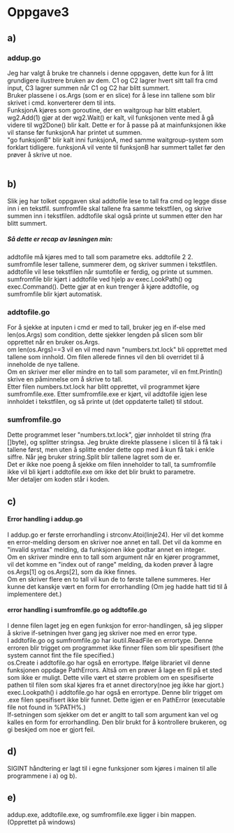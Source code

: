 <h1>Oppgave3</h1>

<h2>a)</h2>

<h3>addup.go</h3>
Jeg har valgt å bruke tre channels i denne oppgaven, dette kun for å litt grundigere ilustrere bruken av dem. 
C1 og C2 lagrer hvert sitt tall fra cmd input, C3 lagrer summen når C1 og C2 har blitt summert. <br>
Bruker plassene i os.Args (som er en slice) for å lese inn tallene som blir skrivet i cmd. konverterer dem til ints.<br>
FunksjonA kjøres som goroutine, der en waitgroup har blitt etablert. <br>
wg2.Add(1) gjør at der wg2.Wait() er kalt, vil funksjonen vente med å gå videre til wg2Done() blir kalt. Dette er for å passe på at mainfunksjonen ikke vil stanse før funksjonA har printet ut summen. <br>
"go funksjonB" blir kalt inni funksjonA, med samme waitgroup-system som forklart tidligere. funksjonA vil vente til funksjonB har summert tallet før den prøver å skrive ut noe. 
<br>

<br>
<h2>b)</h2>
Slik jeg har tolket oppgaven skal addtofile lese to tall fra cmd og legge disse inn i en tekstfil. sumfromfile skal tallene fra samme tekstfilen, og skrive summen inn i tekstfilen. addtofile skal også printe ut summen etter den har blitt summert.
<h5>Så dette er recap av løsningen min:</h5>
addtofile må kjøres med to tall som parametre eks. addtofile 2 2. sumfromfile leser tallene, summerer dem, og skriver summen i tekstfilen. addtofile vil lese tekstfilen når sumtofile er ferdig, og printe ut summen. sumfromfile blir kjørt i addtofile ved hjelp av exec.LookPath() og exec.Command(). Dette gjør at en kun trenger å kjøre addtofile, og sumfromfile blir kjørt automatisk. 
<h3>addtofile.go</h3>
For å sjekke at inputen i cmd er med to tall, bruker jeg en if-else med len(os.Args) som condition, dette sjekker lengden på slicen som blir opprettet når en bruker os.Args. <br>
om len(os.Args)==3 vil en vil med navn "numbers.txt.lock" bli opprettet med tallene som innhold. Om filen allerede finnes vil den bli overridet til å inneholde de nye tallene. <br>
Om en skriver mer eller mindre en to tall som parameter, vil en fmt.Println() skrive en påminnelse om å skrive to tall.<br>
Etter filen numbers.txt.lock har blitt opprettet, vil programmet kjøre sumfromfile.exe. Etter sumfromfile.exe er kjørt, vil addtofile igjen lese innholdet i tekstfilen, og så printe ut (det oppdaterte tallet) til stdout. <br>

<h3>sumfromfile.go</h3>
Dette programmet leser "numbers.txt.lock", gjør innholdet til string (fra []byte), og splitter stringsa. Jeg brukte direkte plassene i slicen til å få tak i tallene først, men uten å splitte ender dette opp med å kun få tak i enkle siffre. Når jeg bruker string.Split blir tallene lagret som de er. <br>
Det er ikke noe poeng å sjekke om filen inneholder to tall, ta sumfromfile ikke vil bli kjørt i addtofile.exe om ikke det blir brukt to parametre. <br>
Mer detaljer om koden står i koden. 
<h2>c) </h2>

<h4>Error handling i addup.go</h4>
I addup.go er første errorhandling i strconv.Atoi(linje24). Her vil det komme en error-melding dersom en skriver noe annet en tall. Det vil da komme en "invalid syntax" melding, da funksjonen ikke godtar annet en integer. <br>
Om en skriver mindre enn to tall som argument når en kjører programmet, vil det komme en "index out of range" melding, da koden prøver å lagre os.Args[1] og os.Args[2], som da ikke finnes. <br>
Om en skriver flere en to tall vil kun de to første tallene summeres. Her kunne det kanskje vært en form for errorhandling (Om jeg hadde hatt tid til å implementere det.)

<h4> error handling i sumfromfile.go og addtofile.go</h4>
I denne filen laget jeg en egen funksjon for error-handlingen, så jeg slipper å skrive if-setningen hver gang jeg skriver noe med en error type.<br>
I addtofile.go og sumfromfile.go har ioutil.ReadFile en errortype. Denne erroren blir trigget om programmet ikke finner filen som blir spesifisert (the system cannot fint the file specified.)<br>
os.Create i addtofile.go har også en errortype. Ifølge librariet vil denne funksjonen oppdage PathErrors. Altså om en prøver å lage en fil på et sted som ikke er muligt. Dette ville vært et større problem om en spesifiserte pathen til filen som skal kjøres fra et annet directory(noe jeg ikke har gjort.) <br>
exec.Lookpath() i addtofile.go har også en errortype. Denne blir trigget om .exe filen spesifisert ikke blir funnet. Dette igjen er en PathError (executable file not found in %PATH%.)<br>
If-setningen som sjekker om det er angitt to tall som argument kan vel og kalles en form for errorhandling. Den blir brukt for å kontrollere brukeren, og gi beskjed om noe er gjort feil. 



<h2>d)</h2>
SIGINT håndtering er lagt til i egne funksjoner som kjøres i mainen til alle programmene i a) og b).<br>

<h2>e)</h2>
addup.exe, addtofile.exe, og sumfromfile.exe ligger i bin mappen. (Opprettet på windows)








